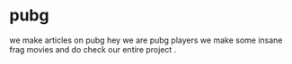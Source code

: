 # pubg
we make articles on pubg
hey we are pubg players we make some insane frag movies and do check our entire project .
